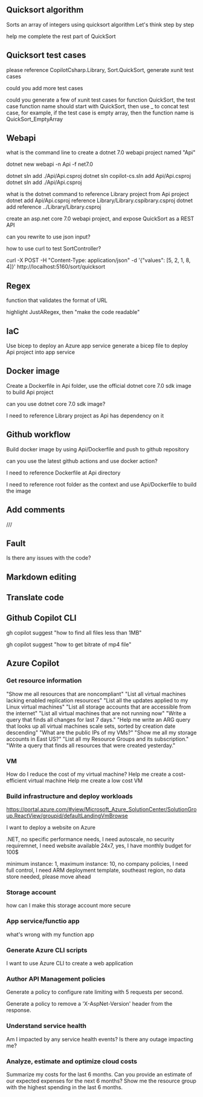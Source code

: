 ## Quicksort algorithm
Sorts an array of integers using quicksort algorithm
Let's think step by step

help me complete the rest part of QuickSort

## Quicksort test cases
please reference CopilotCsharp.Library, Sort.QuickSort, generate xunit test cases

could you add more test cases

could you generate a few of xunit test cases for function QuickSort, the test case function name should start with QuickSort, then use _ to concat test case, for example, if the test case is empty array, then the function name is QuickSort_EmptyArray

## Webapi
what is the command line to create a dotnet 7.0 webapi project named "Api"

dotnet new webapi -n Api -f net7.0

dotnet sln add ./Api/Api.csproj
dotnet sln copilot-cs.sln add Api/Api.csproj 
dotnet sln add ./Api/Api.csproj

what is the dotnet command to reference Library project from Api project
dotnet add Api/Api.csproj reference Library/Library.cspibrary.csproj
dotnet add reference ../Library/Library.csproj

create an asp.net core 7.0 webapi project, and expose QuickSort as a REST API

can you rewrite to use json input?

how to use curl to test SortController?

curl -X POST -H "Content-Type: application/json" -d '{"values": [5, 2, 1, 8, 4]}' http://localhost:5160/sort/quicksort

## Regex
function that validates the format of URL

highlight JustARegex, then "make the code readable"

## IaC
Use bicep to deploy an Azure app service
generate a bicep file to deploy Api project into app service

## Docker image
Create a Dockerfile in Api folder, use the official dotnet core 7.0 sdk image to build Api project

can you use dotnet core 7.0 sdk image?

I need to reference Library project as Api has dependency on it

## Github workflow
Build docker image by using Api/Dockerfile and push to github repository

can you use the latest github actions and use docker action?

I need to reference Dockerfile at Api directory

I need to reference root folder as the context and use Api/Dockerfile to build the image

## Add comments
///

## Fault
Is there any issues with the code?

## Markdown editing

## Translate code

## Github Copilot CLI
gh copilot suggest "how to find all files less than 1MB"

gh copilot suggest "how to get bitrate of mp4 file"

## Azure Copilot
### Get resource information
"Show me all resources that are noncompliant"
"List all virtual machines lacking enabled replication resources"
"List all the updates applied to my Linux virtual machines"
"List all storage accounts that are accessible from the internet"
"List all virtual machines that are not running now"
"Write a query that finds all changes for last 7 days."
"Help me write an ARG query that looks up all virtual machines scale sets, sorted by creation date descending"
"What are the public IPs of my VMs?"
"Show me all my storage accounts in East US?"
"List all my Resource Groups and its subscription."
"Write a query that finds all resources that were created yesterday."

### VM
How do I reduce the cost of my virtual machine?
Help me create a cost-efficient virtual machine
Help me create a low cost VM

### Build infrastructure and deploy workloads 
https://portal.azure.com/#view/Microsoft_Azure_SolutionCenter/SolutionGroup.ReactView/groupid/defaultLandingVmBrowse

I want to deploy a website on Azure

.NET, no specific performance needs, I need autoscale, no security requiremnet, I need website available 24x7, yes, I have monthly budget for 100$

minimum instance: 1, maximum instance: 10, no company policies, I need full control, I need ARM deployment template, southeast region, no data store needed, please move ahead

### Storage account
how can I make this storage account more secure

### App service/functio app
what's wrong with my function app

### Generate Azure CLI scripts
I want to use Azure CLI to create a web application

### Author API Management policies
Generate a policy to configure rate limiting with 5 requests per second.

Generate a policy to remove a 'X-AspNet-Version' header from the response.

### Understand service health
Am I impacted by any service health events?
Is there any outage impacting me?

### Analyze, estimate and optimize cloud costs
Summarize my costs for the last 6 months.
Can you provide an estimate of our expected expenses for the next 6 months?
Show me the resource group with the highest spending in the last 6 months.
